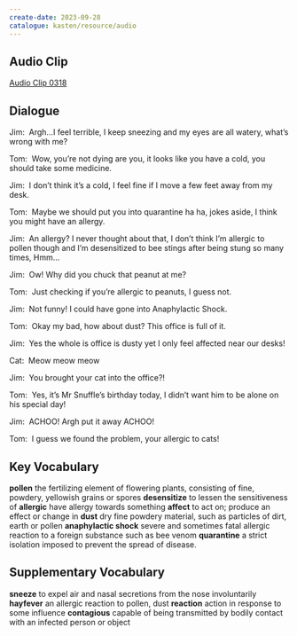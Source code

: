```yaml
---
create-date: 2023-09-28
catalogue: kasten/resource/audio
---
```


## Audio Clip
[Audio Clip 0318](https://archive.org/download/englishpod_all/englishpod_0318dg.mp3)

## Dialogue
Jim:  Argh...I feel terrible, I keep sneezing and my eyes are all watery, what’s wrong with me?

Tom:  Wow, you’re not dying are you, it looks like you have a cold, you should take some medicine.

Jim:  I  don’t think it’s a cold, I feel  fine if I move a few feet away from my desk.

Tom:  Maybe we should put you into quarantine ha ha, jokes aside, I think you might have an allergy.

Jim:  An allergy? I never thought about that, I don’t think I’m allergic to pollen though and I’m desensitized to bee stings after being stung so many times, Hmm…

Jim:  Ow! Why did you chuck that peanut at me?

Tom:  Just checking if you’re allergic to peanuts, I guess not.

Jim:  Not funny! I could have gone into Anaphylactic Shock.

Tom:  Okay my bad, how about dust? This office is full of it.

Jim:  Yes the whole is office is dusty yet I only feel affected near our desks!

Cat:  Meow meow meow

Jim:  You brought your cat into the office?!

Tom:  Yes, it’s Mr Snuffle’s birthday today, I didn’t want him to be alone on his special day!

Jim:  ACHOO! Argh put it away ACHOO!

Tom:  I guess we found the problem, your allergic to cats!

## Key Vocabulary
**pollen**                  the fertilizing element of flowering plants, consisting of fine, powdery, yellowish grains or spores
**desensitize**             to lessen the sensitiveness of
**allergic**                have allergy towards something
**affect**                  to act on; produce an effect or change in
**dust**                    dry fine powdery material, such as particles of dirt, earth or pollen
**anaphylactic shock**      severe and sometimes fatal allergic reaction to a foreign substance such as bee venom
**quarantine**              a strict isolation imposed to prevent the spread of disease.

## Supplementary Vocabulary
**sneeze**          to expel air and nasal secretions from the nose involuntarily
**hayfever**        an allergic reaction to pollen, dust
**reaction**        action in response to some influence
**contagious**      capable of being transmitted by bodily contact with an infected person or object
